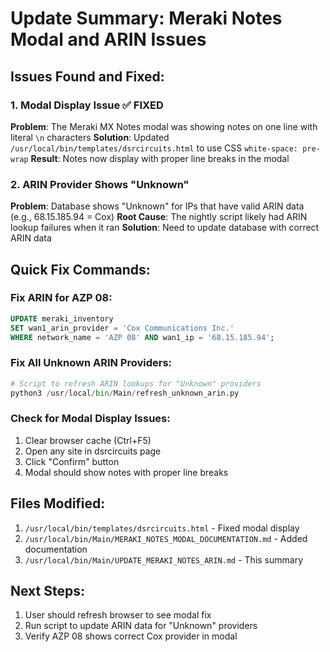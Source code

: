 # Update Summary: Meraki Notes Modal and ARIN Issues

## Issues Found and Fixed:

### 1. Modal Display Issue ✅ FIXED
**Problem**: The Meraki MX Notes modal was showing notes on one line with literal `\n` characters
**Solution**: Updated `/usr/local/bin/templates/dsrcircuits.html` to use CSS `white-space: pre-wrap`
**Result**: Notes now display with proper line breaks in the modal

### 2. ARIN Provider Shows "Unknown" 
**Problem**: Database shows "Unknown" for IPs that have valid ARIN data (e.g., 68.15.185.94 = Cox)
**Root Cause**: The nightly script likely had ARIN lookup failures when it ran
**Solution**: Need to update database with correct ARIN data

## Quick Fix Commands:

### Fix ARIN for AZP 08:
```sql
UPDATE meraki_inventory 
SET wan1_arin_provider = 'Cox Communications Inc.'
WHERE network_name = 'AZP 08' AND wan1_ip = '68.15.185.94';
```

### Fix All Unknown ARIN Providers:
```python
# Script to refresh ARIN lookups for "Unknown" providers
python3 /usr/local/bin/Main/refresh_unknown_arin.py
```

### Check for Modal Display Issues:
1. Clear browser cache (Ctrl+F5)
2. Open any site in dsrcircuits page
3. Click "Confirm" button
4. Modal should show notes with proper line breaks

## Files Modified:
1. `/usr/local/bin/templates/dsrcircuits.html` - Fixed modal display
2. `/usr/local/bin/Main/MERAKI_NOTES_MODAL_DOCUMENTATION.md` - Added documentation
3. `/usr/local/bin/Main/UPDATE_MERAKI_NOTES_ARIN.md` - This summary

## Next Steps:
1. User should refresh browser to see modal fix
2. Run script to update ARIN data for "Unknown" providers
3. Verify AZP 08 shows correct Cox provider in modal
